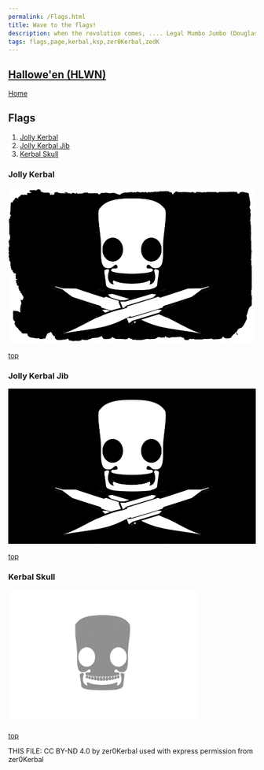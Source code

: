 ```yaml
---
permalink: /Flags.html
title: Wave to the flags!
description: when the revolution comes, .... Legal Mumbo Jumbo (Douglas Adams)
tags: flags,page,kerbal,ksp,zer0Kerbal,zedK
---
```

<!-- Flags.md v1.0.0.0
Hallowe'en (HLWN)
created: 31 Oct 2023
updated: 

TEMPLATE: Flags.md v1.0.1.0
created: 24 Apr 2023
updated: 31 Oct 2023

THIS FILE: CC BY-ND 4.0 by zer0Kerbal -->

<script src="https://kit.fontawesome.com/0ea5493613.js" crossorigin="anonymous"></script>
<i class="fa fa-gear fa-spin fa-3x" style="color: firebrick"></i>

## [Hallowe'en (HLWN)][mod]

[Home](./index.md)

## Flags

<!-- no toc -->
1. [Jolly Kerbal](#jolly-kerbal)
2. [Jolly Kerbal Jib](#jolly-kerbal-jib)
3. [Kerbal Skull](#kerbal-skull)

### Jolly Kerbal

 <img src="https://raw.githubusercontent.com/zer0Kerbal/Halloween/master/docs/Flags/jollykerbal.png" alt="Jolly Kerbal" style="zoom:75%;" />

[top](#flags)

### Jolly Kerbal Jib

 <img src="https://raw.githubusercontent.com/zer0Kerbal/Halloween/master/docs/Flags/jollykerbaljib.png" alt="Jolly Kerbal Jib" style="zoom:75%;" />

[top](#flags)

### Kerbal Skull

 <img src="https://raw.githubusercontent.com/zer0Kerbal/Halloween/master/docs/Flags/kerbalskull.png" alt="Kerbal Skull" style="zoom:75%;" />

[top](#flags)

THIS FILE: CC BY-ND 4.0 by zer0Kerbal
  used with express permission from zer0Kerbal

[mod]: https://www.curseforge.com/kerbal/ksp-mods/Halloween "Hallowe'en (HLWN)"